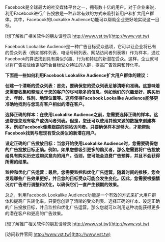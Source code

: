 Facebook是全球最大的社交媒体平台之一，拥有数十亿的用户。对于企业来说，利用Facebook进行广告投放是一种非常有效的方式来吸引新用户和扩大用户群体。其中，Facebook的Lookalike Audience功能可以帮助企业更好地实现这一目标。

[想了解推广相关软件的朋友请登录 http://www.vst.tw](http://www.vst.tw)

Facebook Lookalike Audience是一种广告目标受众选项，它可以让企业将已有的受众列表（例如邮件列表、电话号码列表、网站访问者列表等）作为样本，通过Facebook的算法找到具有类似兴趣、行为和特征的新潜在受众。这样，企业就可以将广告投放给更加符合目标受众特征的人群，提高广告效果和转化率。

**下面是一些如何利用Facebook Lookalike Audience扩大用户群体的建议：**

**创建一个清晰的受众列表：首先，要确保您的受众列表足够清晰和准确。这意味着您需要收集和整理关于您的客户的尽可能多的信息，例如他们的兴趣爱好、购买历史、年龄、性别、地理位置等。这将使得Facebook Lookalike Audience能够更准确地找到与您现有客户相似的潜在客户。**

**选择正确的样本：在使用Lookalike Audience之前，您需要选择正确的样本。这通常是您现有客户或访问者列表。但是，您还可以使用其他来源的数据来创建样本，例如Facebook像素跟踪的网站访问者。只要确保样本足够大，才能帮助Facebook找到与您现有受众类似的新潜在用户。**

**设定正确的广告投放目标：当您开始使用Lookalike Audience时，您需要确保您的广告投放目标正确。例如，如果您想吸引更多的购买者，那么您需要将广告投放给具有购买历史或购买意向的用户。否则，您可能会浪费广告预算，并且不会获得所需的结果。**

**监控和优化广告运营：最后，您需要监控和优化广告运营。随着时间的推移，您会发现哪些广告效果更好，并且您的目标受众可能会发生变化。因此，您需要根据情况对广告进行调整和优化，以确保它们一直产生预期的效果。**

总之，利用Facebook Lookalike Audience功能是一个有效的方式来扩大用户群体和提高广告转化率。只要您创建了清晰的受众列表、选择正确的样本、设定正确的广告投放目标，并且监控和优化广告运营，那么您就可以利用这种功能获得更多的潜在客户和更高的广告效果。

[想了解推广相关软件的朋友请登录 http://www.vst.tw](http://www.vst.tw)


[访问软件官网 http://www.vst.tw](http://www.vst.tw)
